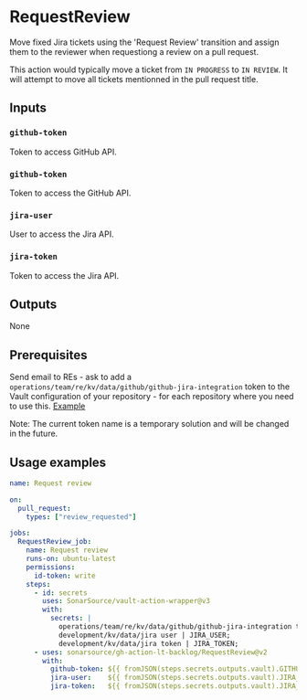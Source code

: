 # RequestReview

Move fixed Jira tickets using the 'Request Review' transition and assign them to the reviewer when requestiong a review on a pull request.

This action would typically move a ticket from `IN PROGRESS` to `IN REVIEW`. It will attempt to move all tickets mentionned in the pull request title.

## Inputs

### `github-token`

Token to access GitHub API.

### `github-token`

Token to access the GitHub API. 

### `jira-user`

User to access the Jira API.

### `jira-token`

Token to access the Jira API.

## Outputs

None

## Prerequisites

Send email to REs - ask to add a `operations/team/re/kv/data/github/github-jira-integration` token to the Vault configuration of your repository - for each repository where you need to use this. [Example](https://github.com/SonarSource/re-terraform-aws-vault/pull/1200/files)

Note: The current token name is a temporary solution and will be changed in the future.

## Usage examples

```yaml
name: Request review

on:
  pull_request:
    types: ["review_requested"]

jobs:
  RequestReview_job:
    name: Request review
    runs-on: ubuntu-latest
    permissions:
      id-token: write
    steps:
      - id: secrets
        uses: SonarSource/vault-action-wrapper@v3
        with:
          secrets: |
            operations/team/re/kv/data/github/github-jira-integration token | GITHUB_TOKEN;
            development/kv/data/jira user | JIRA_USER;
            development/kv/data/jira token | JIRA_TOKEN;
      - uses: sonarsource/gh-action-lt-backlog/RequestReview@v2
        with:
          github-token: ${{ fromJSON(steps.secrets.outputs.vault).GITHUB_TOKEN }}
          jira-user:    ${{ fromJSON(steps.secrets.outputs.vault).JIRA_USER }}
          jira-token:   ${{ fromJSON(steps.secrets.outputs.vault).JIRA_TOKEN }}
```
